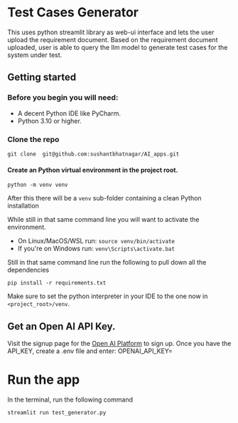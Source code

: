 # Test Cases Generator

This uses python streamlit library as web-ui interface and lets the user upload the requirement document. 
Based on the requirement document uploaded, user is able to query the llm model to generate test cases for the system under test. 


## Getting started

### Before you begin you will need:
- A decent Python IDE like PyCharm.
- Python 3.10 or higher.


### Clone the repo

```shell
git clone  git@github.com:sushantbhatnagar/AI_apps.git
```


#### Create an Python virtual environment in the project root.

```shell
python -m venv venv
```

After this there will be a `venv` sub-folder containing a clean Python installation 

While still in that same command line you will want to activate the environment.  

- On Linux/MacOS/WSL run: `source venv/bin/activate`
- If you're on Windows run: `venv\Scripts\activate.bat`

Still in that same command line run the following to pull down all the dependencies


```shell
pip install -r requirements.txt 
```

Make sure to set the python interpreter in your IDE to the one now in `<project_root>/venv`. 


## Get an Open AI API Key.
Visit the signup page for the [Open AI Platform](https://platform.openai.com/signup) to sign up. Once you have the API_KEY, create a .env file and enter: 
OPENAI_API_KEY=<your-openai-key>


# Run the app
In the terminal, run the following command
```
streamlit run test_generator.py
```

